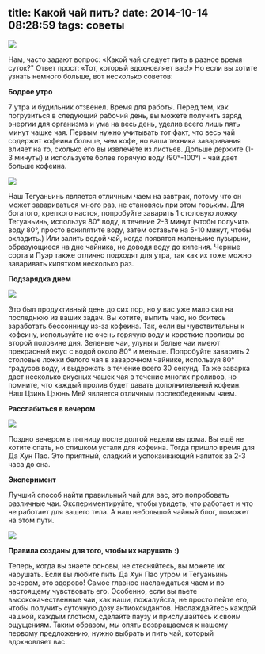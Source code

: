 title: Какой чай пить?
date: 2014-10-14 08:28:59
tags: советы
---

 ![](https://farm3.staticflickr.com/2434/3754325469_eba830060c_z.jpg)
 
Нам, часто задают вопрос: «Какой чай следует пить в разное время суток?" 
Ответ прост: «Тот, который вдохновляет вас!» Но если вы хотите узнать немного больше, вот несколько советов: 

**Бодрое утро**

 7 утра и будильник отзвенел. Время для работы. Перед тем, как погрузиться в следующий рабочий день, вы можете получить заряд энергии для организма и ума на весь день, уделив всего лишь пять минут чашке чая. 
 Первым нужно учитывать тот факт, что весь чай содержит кофеина больше, чем кофе, но ваша техника заваривания влияет на то, сколько его вы извлечёте из листьев. Дольше держите (1-3 минуты) и используете более горячую воду (90°-100°) - чай дает больше кофеина. 
 
 ![](https://farm6.staticflickr.com/5537/11257155383_cdab08e2df_z.jpg) 
 
 Наш Тегуаньинь является отличным чаем на завтрак, потому что он может завариваться много раз, не становясь при этом горьким. Для богатого, крепкого настоя, попробуйте заварить 1 столовую ложку Тегуаньинь, используя 80° воду, в течение 2-3 минут (чтобы получить воду 80°, просто вскипятите воду, затем оставьте на 5-10 минут, чтобы охладить.) Или залить водой чай, когда появятся маленькие пузырьки, образующиеся на дне чайника, не доводя воду до кипения. 
Черные сорта и Пуэр также отлично подходят для утра, так как их тоже можно заваривать кипятком несколько раз. 

**Подзарядка днем**  

![](https://farm9.staticflickr.com/8490/8200509014_9215659aec_c.jpg)

Это был продуктивный день до сих пор, но у вас уже мало сил на последнюю из ваших задач. Вы хотите, выпить чаю, но боитесь заработать бессонницу из-за кофеина. 
Так, если вы чувствительны к кофеину, используйте не очень горячую воду и короткие проливы во второй половине дня. Зеленые чаи, улуны и белые чаи имеют прекрасный вкус с водой около 80° и меньше. Попробуйте заварить 2 столовые ложки белого чая в заварочном чайнике, используя 80° градусов воду, и выдержать в течение всего 30 секунд. Та же заварка даст несколько вкусных чашек чая в течение многих проливов, но помните, что каждый пролив будет давать дополнительный кофеин. 
Наш Цзинь Цзюнь Мей является отличным послеобеденным чаем. 

**Расслабиться в вечером** 

![](https://farm6.staticflickr.com/5222/5656965154_5a5eec093b_z.jpg)

Поздно вечером в пятницу после долгой недели вы дома. Вы ещё не хотите спать, но слишком устали для кофеина. Тогда пришло время для Да Хун Пао. Это приятный, сладкий и успокаивающий напиток за 2-3 часа до сна. 

**Эксперимент** 

Лучший способ найти правильный чай для вас, это попробовать различные чаи. 
Экспериментируйте, чтобы увидеть, что работает и что не работает для вашего тела. А наш небольшой чайный блог, поможет на этом пути. 

![](https://farm5.staticflickr.com/4119/4818116288_f1dd171e01_z.jpg)

**Правила созданы для того, чтобы их нарушать :)** 

Теперь, когда вы знаете основы, не стесняйтесь, вы можете их нарушать. Если вы любите пить Да Хун Пао утром и Тегуаньинь вечером, это здорово! Самое главное наслаждаться чаем и по настоящему чувствовать его. 
Особенно, если вы пьете высококачественные чаи, как наши, пожалуйста, не просто пейте его, чтобы получить суточную дозу антиоксидантов. Наслаждайтесь каждой чашкой, каждым глотком, сделайте паузу и прислушайтесь к своим ощущениям. Таким образом, мы опять возвращаемся к нашему первому предложению, нужно выбрать и пить чай, который вдохновляет вас. 